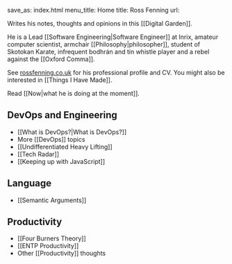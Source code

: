 save_as: index.html
menu_title: Home
title: Ross Fenning
url:

Writes his notes, thoughts and opinions in this [[Digital Garden]].

He is a Lead [[Software Engineering|Software Engineer]] at Inrix, amateur computer scientist, armchair [[Philosophy|philosopher]], student of Skotokan Karate, infrequent bodhrán and tin whistle player and a rebel against the [[Oxford Comma]].

See [rossfenning.co.uk](https://rossfenning.co.uk) for his professional profile and CV. You might also be interested in [[Things I Have Made]].

Read [[Now|what he is doing at the moment]].

## DevOps and Engineering

- [[What is DevOps?|What is DevOps?]]
- More [[DevOps]] topics
- [[Undifferentiated Heavy Lifting]]
- [[Tech Radar]]
- [[Keeping up with JavaScript]]

## Language

- [[Semantic Arguments]]

## Productivity

- [[Four Burners Theory]]
- [[ENTP Productivity]]
- Other [[Productivity]] thoughts
